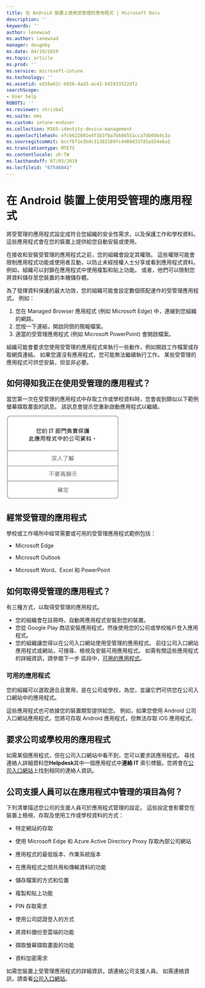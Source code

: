 ```yaml
---
title: 在 Android 裝置上使用受管理的應用程式 | Microsoft Docs
description: ''
keywords: ''
author: lenewsad
ms.author: lanewsad
manager: dougeby
ms.date: 04/19/2019
ms.topic: article
ms.prod: ''
ms.service: microsoft-intune
ms.technology: ''
ms.assetid: ed10a62c-b026-4ad3-ac41-641933522df2
searchScope:
- User help
ROBOTS: ''
ms.reviewer: chrisbal
ms.suite: ems
ms.custom: intune-enduser
ms.collection: M365-identity-device-management
ms.openlocfilehash: efcb622681e4f3b3fba7b686551cca7db6bb4c3a
ms.sourcegitcommit: bccfbf1e3bdc31382189fc4489d337d1a554e6a1
ms.translationtype: MTE75
ms.contentlocale: zh-TW
ms.lasthandoff: 07/03/2019
ms.locfileid: "67546041"
---
```

# <a name="use-managed-apps-on-your-android-device"></a>在 Android 裝置上使用受管理的應用程式
將受管理的應用程式設定成符合您組織的安全性需求，以及保護工作和學校資料。 這些應用程式會在您的裝置上提供給您自動安裝或使用。 

在接收和安裝受管理的應用程式之前，您的組織會設定其權限。 這些權限可能會限制應用程式功能或使用者互動，以防止未經授權人士分享或看到應用程式資料。 例如，組織可以封鎖在應用程式中使用複製和貼上功能。 或者，他們可以限制您將資料儲存至您裝置的本機儲存體。

為了發揮資料保護的最大功效，您的組織可能會設定數個搭配運作的受管理應用程式。 例如：
1. 您在 Managed Browser 應用程式 (例如 Microsoft Edge) 中，連線到您組織的網路。
2. 您按一下連結，開啟同儕的簡報檔案。
3. 適當的受管理應用程式 (例如 Microsoft PowerPoint) 會開啟檔案。

組織可能會要求您使用受管理的應用程式來執行一些動作，例如開啟工作檔案或存取網頁連結。 如果您還沒有應用程式，您可能無法繼續執行工作。 某些受管理的應用程式可供您安裝，但並非必要。

## <a name="how-do-i-know-im-using-a-managed-app"></a>如何得知我正在使用受管理的應用程式？
當您第一次在受管理的應用程式中存取工作或學校資料時，您會收到類似以下範例螢幕擷取畫面的訊息。 該訊息會提示您重新啟動應用程式以繼續。

![使用者在其裝置上開啟受管理的應用程式時，所顯示的訊息螢幕擷取畫面。 訊息指出：「您的組織目前並未保護此應用程式中的資料。 您必須重新啟動應用程式，才能繼續進行」。後面接著 [確定] 按鈕。](./media/managed-apps-message.png)

## <a name="commonly-managed-apps"></a>經常受管理的應用程式  
學校或工作場所中經常需要或可用的受管理應用程式範例包括：

- Microsoft Edge

- Microsoft Outlook

- Microsoft Word、Excel 和 PowerPoint

## <a name="how-do-i-get-managed-apps"></a>如何取得受管理的應用程式？
有三種方式，以取得受管理的應用程式。  
* 您的組織會在註冊時，自動將應用程式安裝到您的裝置。  
* 您從 Google Play 商店安裝應用程式，然後使用您的公司或學校帳戶登入應用程式。    
* 您的組織讓您得以在公司入口網站使用受管理的應用程式。 前往公司入口網站應用程式或網站，可搜尋、檢視及安裝可用應用程式。 如需有關這些應用程式的詳細資訊，請參閱下一步 區段中，[可用的應用程式](#available-apps)。  

### <a name="available-apps"></a>可用的應用程式   
 您的組織可以選取適合且實用，是在公司或學校，為您，並讓它們可供您在公司入口網站中的應用程式。  

 這些應用程式也可依據您的裝置類型提供給您。 例如，如果您使用 Android 公司入口網站應用程式，您將可存取 Android 應用程式，但無法存取 iOS 應用程式。   

## <a name="request-an-app-for-work-or-school"></a>要求公司或學校用的應用程式   
 如需某個應用程式，但在公司入口網站中看不到，您可以要求該應用程式。 尋找連絡人詳細資料您**Helpdesk**其中一個應用程式中**連絡 IT**  索引標籤。您將會在[公司入口網站](https://go.microsoft.com/fwlink/?linkid=2010980)上找到相同的連絡人資訊。   

## <a name="what-can-my-company-support-manage-in-an-app"></a>公司支援人員可以在應用程式中管理的項目為何？  
下列清單描述您公司的支援人員可於應用程式管理的設定。 這些設定會影響您在裝置上檢視、存取及使用工作或學校資料的方式：

* 特定網站的存取  

* 使用 Microsoft Edge 和 Azure Active Directory Proxy 存取內部公司網站  

* 應用程式的最低版本、作業系統版本

* 在應用程式之間共用和傳輸資料的功能  

* 儲存檔案的方式和位置  

* 複製和貼上功能  

* PIN 存取需求  

* 使用公司認證登入的方式  

* 將資料備份至雲端的功能  

* 擷取螢幕擷取畫面的功能  

* 資料加密需求  

如需您裝置上受管理應用程式的詳細資訊，請連絡公司支援人員。 如需連絡資訊，請查看[公司入口網站](https://go.microsoft.com/fwlink/?linkid=2010980)。
